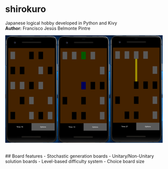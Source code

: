 # shirokuro
Japanese logical hobby developed in Python and Kivy<br>
<b>Author:</b> Francisco Jesús Belmonte Pintre<br>
<p align="center">
  <img src="https://raw.githubusercontent.com/franloradr/shirokuro/master/images/board.png">
</p><br>
## Board features
 - Stochastic generation boards
 - Unitary/Non-Unitary solution boards
 - Level-based difficulty system
 - Choice board size
